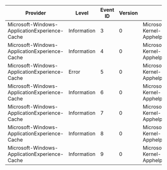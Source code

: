 Provider                                       |  Level        |  Event ID  |  Version  |  Channel                                            |  Task  |  Opcode  |  Keyword  |  Message
-----------------------------------------------|---------------|------------|-----------|-----------------------------------------------------|--------|----------|-----------|----------------------
Microsoft-Windows-ApplicationExperience-Cache  |  Information  |  3         |  0        |  Microsoft-Windows-Kernel-ApphelpCache/Operational  |        |          |           |  {OperationalMessage}
Microsoft-Windows-ApplicationExperience-Cache  |  Information  |  4         |  0        |  Microsoft-Windows-Kernel-ApphelpCache/Analytic     |        |          |           |  {InfoMessage}
Microsoft-Windows-ApplicationExperience-Cache  |  Error        |  5         |  0        |  Microsoft-Windows-Kernel-ApphelpCache/Debug        |        |          |           |  {DebugMessage}
Microsoft-Windows-ApplicationExperience-Cache  |  Information  |  6         |  0        |  Microsoft-Windows-Kernel-ApphelpCache/Debug        |        |          |           |  {Matches}
Microsoft-Windows-ApplicationExperience-Cache  |  Information  |  7         |  0        |  Microsoft-Windows-Kernel-ApphelpCache/Debug        |        |          |           |  {Matches}
Microsoft-Windows-ApplicationExperience-Cache  |  Information  |  8         |  0        |  Microsoft-Windows-Kernel-ApphelpCache/Debug        |        |          |           |  {Matches}
Microsoft-Windows-ApplicationExperience-Cache  |  Information  |  9         |  0        |  Microsoft-Windows-Kernel-ApphelpCache/Debug        |        |          |           |  {Matches}